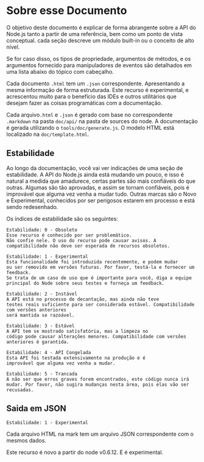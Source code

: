 # Sobre esse Documento

<!-- type=misc -->

O objetivo deste documento é explicar de forma abrangente sobre a API do Node.js
tanto a partir de uma referência, bem como um ponto de vista conceptual. cada
seção descreve um módulo built-in ou o conceito de alto nível.

Se for caso disso, os tipos de propriedade, argumentos de métodos, e os argumentos
fornecido para manipuladores de eventos são detalhados em uma lista abaixo do tópico
com cabeçalho.

Cada documento `.html` tem um `.json` correspondente. Apresentando
a mesma informação de forma estruturada. Este recurso é
experimental, e acrescentou muito para o benefício das IDEs e outros utilitários que
desejam fazer as coisas programáticas com a documentação.

Cada arquivo`.html` e `.json` é gerado com base no correspondente
`.markdown` na pasta `doc/api/` na pasta de sources do node. A
documentação é gerada utilizando o `tools/doc/generate.js`.
O modelo HTML está localizado na `doc/template.html`.

## Estabilidade

<!--type=misc-->

Ao longo da documentação, você vai ver indicações de uma seção de
estabilidade. A API do Node.js ainda está mudando um pouco, e isso é natural a medida que
amadurece, certas partes são mais confiáveis ​​do que outras. Algumas são tão
aprovadas, e assim se tornam confiáveis, pois é improvável que alguma vez venha a
mudar tudo. Outras marcas são o Novo e Experimental, conhecidos por ser perigosos
estarem em processo e está sendo redesenhado.

Os índices de estabilidade são os seguintes:

```
Estabilidade: 0 - Obsoleto
Esse recurso é conhecido por ser problemático.
Não confie nele. O uso do recurso pode causar avisos. A
compatibilidade não deve ser esperada de recursos obsoletos.
```

```
Estabilidade: 1 - Experimental
Esta funcionalidade foi introduzida recentemente, e podem mudar
ou ser removido em versões futuras. Por favor, testá-la e fornecer um feedback.
Se trata de um caso de uso que é importante para você, diga a equipe principal do Node sobre seus testes e forneça um feedback.
```

```
Estabilidade: 2 - Instável
A API está no processo de decantação, mas ainda não teve
testes reais suficiente para ser considerada estável. Compatibilidade com versões anteriores
será mantida se razoável.
```

```
Estabilidade: 3 - Estável
A API tem se mostrado satisfatória, mas a limpeza no
código pode causar alterações menores. Compatibilidade com versões anteriores é garantida.
```

```
Estabilidade: 4 - API Congelada
Esta API foi testada extensivamente na produção e é
improvável que alguma vez venha a mudar.
```

```
Estabilidade: 5 - Trancada
A não ser que erros graves forem encontrados, este código nunca irá
mudar. Por favor, não sugira mudanças nesta área, pois elas vão ser recusadas.
```

## Saida em JSON

    Estabilidade: 1 - Experimental

Cada arquivo HTML na mark tem um arquivo JSON correspondente com o
mesmos dados.

Este recurso é novo a partir do node v0.6.12. E é experimental.
